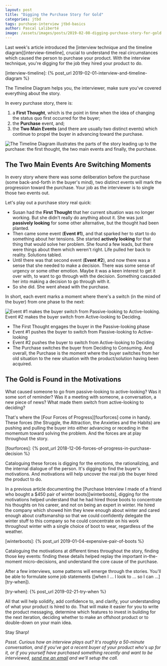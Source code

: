```yaml
---
layout: post
title: "Digging the Purchase Story for Gold"
categories: jtbd
tags: purchase-interview jtbd-basics
author: Pascal Laliberté
image: /assets/images/posts/2019-02-08-digging-purchase-story-for-gold.jpg
---
```


Last week's article introduced the [interview technique and the timeline diagram][interview-timeline], crucial to understand the real circumstances which caused the person to purchase your product. With the interview technique, you're digging for the job they hired your product to do.

[interview-timeline]: {% post_url 2019-02-01-interview-and-timeline-diagram %}

The Timeline Diagram helps you, the interviewer, make sure you've covered everything about the story.

In every purchase story, there is:

1. a **First Thought**, which is the point in time when the idea of changing the status quo first occurred for the buyer;
2. the **Purchase** event, and;
3. the **Two Main Events** (and there are usually two distinct events) which continue to propel the buyer in advancing toward the purchase.

![The Timeline Diagram illustrates the parts of the story leading up to the purchase: the first thought, the two main events and finally, the purchase.](/assets/images/posts/2019-02-08-digging-purchase-story-for-gold-01.svg)

## The Two Main Events Are Switching Moments

In every story where there was some deliberation before the purchase (some back-and-forth in the buyer's mind), two distinct events will mark the progression toward the purchase. Your job as the interviewer is to single those two events out.

Let's play out a purchase story real quick:

* Susan had the **First Thought** that her current situation was no longer working. But she didn't really do anything about it. She was just **passively looking** for some other alternative, but the thought had been planted.
* Then came some event (**Event #1**), and that sparked her to start to do something about her tensions. She started **actively looking** for that thing that would solve her problem. She found a few leads, but there were things about them which weren't right. Life pulled her back to reality. Solutions tabled.
* Until there was that second event (**Event #2**), and now there was a sense that she needed to make a decision. There was some sense of urgency or some other emotion. Maybe it was a keen interest to get it over with, to want to go through with the decision. Something cascaded her into making a decision to go through with it.
* So she did. She went ahead with the purchase.

In short, each event marks a moment where there's a switch (in the mind of the buyer) from one phase to the next:

![Event #1 makes the buyer switch from Passive-looking to Active-looking. Event #2 makes the buyer switch from Active-looking to Deciding.](/assets/images/posts/2019-02-08-digging-purchase-story-for-gold-02.svg)

* The First Thought engages the buyer in the Passive-looking phase
* Event #1 pushes the buyer to switch from Passive-looking to Active-looking
* Event #2 pushes the buyer to switch from Active-looking to Deciding
* The Purchase switches the buyer from Deciding to Consuming. And overall, the Purchase is the moment where the buyer switches from her old situation to the new situation with the product/solution having been acquired.

## The Gold is Found in the Motivations

What caused someone to go from passive-looking to active-looking? Was it some sort of reminder? Was it a meeting with someone, a conversation, a new piece of news? What made them switch from active-looking to deciding?

That's where the [Four Forces of Progress][fourforces] come in handy. These forces (the Struggle, the Attraction, the Anxieties and the Habits) are pushing and pulling the buyer into either advancing or receding in the momentum toward solving the problem. And the forces are at play throughout the story.

[fourforces]: {% post_url 2018-12-06-forces-of-progress-in-purchase-decision %}

Cataloguing these forces is digging for the emotions, the rationalizing, and the internal dialogue of the person. It's digging to find the buyer's motivations. And motivations will help uncover the real job the buyer hired the product to do.

In a previous article documenting the [Purchase Interview I made of a friend who bought a $450 pair of winter boots][winterboots], digging for the motivations helped understand that he had hired those boots to concentrate his thoughts on his career, and not on being an expert in winter. He hired the company which showed him they knew enough about winter and cared enough about craftsmanship so that we could confidently delegate the winter stuff to this company so he could concentrate on his work throughout winter with a single choice of boot to wear, regardless of the weather. 

[winterboots]: {% post_url 2019-01-04-expensive-pair-of-boots %}

Cataloguing the motivations at different times throughout the story, finding those key events: finding these details helped replay the important in-the-moment micro-decisions, and understand the core cause of the purchase.

After a few interviews, some patterns will emerge through the stories. You'll be able to formulate some job statements ([when I ... I look to ... so I can ...][try-when]).

[try-when]: {% post_url 2019-02-21-try-when %}

All that will help solidify, add confidence to, and clarify, your understanding of what your product is hired to do. That will make it easier for you to write the product messaging, determine which features to invest in building for the next iteration, deciding whether to make an offshoot product or to double-down on your main idea.

Stay Sharp!

_Pssst. Curious how an interview plays out? It's roughly a 50-minute conversation, and if you've got a recent buyer of your product who's up for it, or if you yourself have purchased something recently and want to be interviewed, [send me an email](mailto:pascal@pascallaliberte.me) and we'll setup the call._
